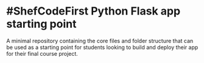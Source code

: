 # #ShefCodeFirst Python Flask app starting point

A minimal repository containing the core files and folder structure that can be used as a starting
point for students looking to build and deploy their app for their final course project.
